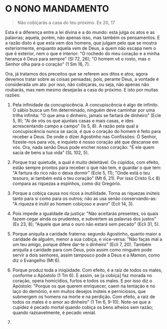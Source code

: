 # Ο ΝΟΝΟ MANDAMENTO

> Não cobiçarás a casa do teu próximo. Ex 20, 17

Esta é a diferença entre a lei divina e a do mundo: esta julga os atos e as palavras; aquela, porém, não apenas isso, mas também os pensamentos. E a razão disto é que esta vem dos homens, que julgam pelo que se mostra exteriormente, enquanto aquela vem de Deus, a quem não escapa nem o que é exterior, nem o que é interior: "O rochedo do meu coração e a minha herança é Deus para sempre" (Sl 72, 26); "O homem vê o rosto, mas o Senhor olha para o coração" (1 Sm 16, 7).

Ora, já tratamos dos preceitos que se referem aos ditos e atos; agora devemos tratar sobre as coisas pensadas; pois, perante Deus, a vontade é considerada um ato: por isso, não cobiçarás, ou seja, não apenas não roubarás, mas nem mesmo desejarás a casa do próximo. E isto por muitas razões:

1) Pela infinidade da concupiscência. A concupiscência é algo de infinito. O sábio busca um fim determinado, ninguém deve caminhar por uma trilha infinita: "O que ama o dinheiro, jamais se fartará de dinheiro" (Ecle 5, 9); "Ai de vós os que ajuntais casas e mais casas, e ides acrescentando campo a campo" (Is 5, 8). A razão pela qual a concupiscência nunca se sacia, é que o coração do homem é feito para receber a Deus. De onde o dizer Agostinho nas Confissões: Ó Senhor, fizeste-nos para vós, e inquieto é nosso coração até que descanse em vós. Ora, nada senão Deus pode encher nosso coração: "É ele quem sacia de bens a tua vida" (SL 102, 5).

2) Porque traz quietude, a qual é muito deleitável. Os cúpidos, com efeito, estão sempre prontos para receber o que não tem, e guardar o que tem: "A fartura do rico não o deixa dormir" (Ecle 5, 11); "Onde está o teu tesouro, ai também está o teu coração" (Mt 6, 21). Por isso Cristo (Lc 8) compara as riquezas a espinhos, como diz Gregório.

3) Porque a cobiça causa nos ricos a inutilidade. Torna as riquezas inúteis tanto para si como para os outros; não as usa senão conservando-as: "A riqueza é inútil ao homem cobiçoso e avaro" (Ecli 14, 3).

4) Pois impede a igualdade da justiça: "Não aceitarás presentes, os quais fazem cegar ainda os prudentes, e subvertem as palavras dos justos" (Ex 23, 8); "Aquele que ama o ouro não estará sem pecado" (Ecli 31, 5).

5) Porque aniquila a caridade fraterna: segundo Agostinho, quanto maior a caridade de alguém, menor a sua cobiça, e vice-versa: "Não faças mal a um teu amigo, porque difere dar-te o dinheiro" (Ecli 7, 20). Também aniquila a caridade para com Deus, pois assim como ninguém pode servir a dois senhores, assim tampouco pode a Deus e a Mamon, como diz o Evangelho (Mt 6).

6) Porque produz toda a iniqüidade. Com efeito, é a raiz de todos os males, conforme o Apóstolo (1 Tm 6). E assim, se [a cobiça] faz morada no coração, opera homicídios, furtos e todos os males. E por isso diz o Apóstolo: "Porque os que querem enriquecer, caem na tentação e no laço do demônio, e em muitos desejos inúteis e perniciosos, que submergem os homens na morte e na perdição. Com efeito, a raiz de todos os males é o amor ao dinheiro" (1 Tm 6, 9-10). Note-se que a cupidez é pecado mortal quando cobiça os bens alheios sem razão; quando razoavelmente, é pecado venial.

7) 
